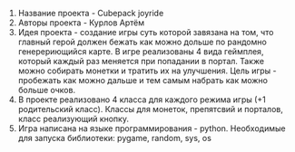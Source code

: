 
1. Название проекта - Cubepack joyride
2. Авторы проекта - Курлов Артём
3. Идея проекта - создание игры суть которой завязана на том, что главный герой должен бежать как можно дольше по рандомно генерериющийся карте. В игре реализованы 4 вида геймплея, который каждый раз меняется при попадании в портал. Также можно собирать монетки и тратить их на улучшения. Цель игры - пробежать как можно дальше и тем самым набрать как можно больше очков.
4. В проекте реализовано 4 класса для каждого режима игры (+1 родительский класс). Классы для монеток, препятсвий и порталов, класс реализующий кнопку.
5. Игра написана на языке программирования - python. Необходимые для запуска библиотеки: pygame, random, sys, os
